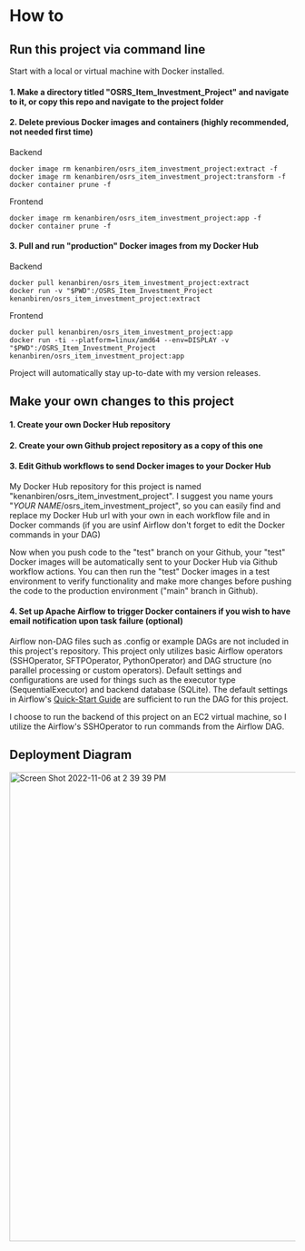 # How to

## Run this project via command line 
Start with a local or virtual machine with Docker installed.
#### 1. Make a directory titled "OSRS_Item_Investment_Project" and navigate to it, or copy this repo and navigate to the project folder
#### 2. Delete previous Docker images and containers (highly recommended, not needed first time)

Backend
```
docker image rm kenanbiren/osrs_item_investment_project:extract -f
docker image rm kenanbiren/osrs_item_investment_project:transform -f
docker container prune -f   
```
Frontend
```
docker image rm kenanbiren/osrs_item_investment_project:app -f
docker container prune -f
```
#### 3. Pull and run "production" Docker images from my Docker Hub 

Backend
```
docker pull kenanbiren/osrs_item_investment_project:extract
docker run -v "$PWD":/OSRS_Item_Investment_Project kenanbiren/osrs_item_investment_project:extract
```
Frontend
```
docker pull kenanbiren/osrs_item_investment_project:app
docker run -ti --platform=linux/amd64 --env=DISPLAY -v "$PWD":/OSRS_Item_Investment_Project kenanbiren/osrs_item_investment_project:app
```
Project will automatically stay up-to-date with my version releases.

## Make your own changes to this project
#### 1. Create your own Docker Hub repository
#### 2. Create your own Github project repository as a copy of this one
#### 3. Edit Github workflows to send Docker images to your Docker Hub
My Docker Hub repository for this project is named "kenanbiren/osrs_item_investment_project". I suggest you name yours "*YOUR NAME*/osrs_item_investment_project", so you can easily find and replace my Docker Hub url with your own in each workflow file and in Docker commands (if you are usinf Airflow don't forget to edit the Docker commands in your DAG)

Now when you push code to the "test" branch on your Github, your "test" Docker images will be automatically sent to your Docker Hub via Github workflow actions.
You can then run the "test" Docker images in a test environment to verify functionality and make more changes before pushing the code to the production environment ("main" branch in Github).
#### 4. Set up Apache Airflow to trigger Docker containers if you wish to have email notification upon task failure (optional) 
Airflow non-DAG files such as .config or example DAGs are not included in this project's repository. This project only utilizes basic 
Airflow operators (SSHOperator, SFTPOperator, PythonOperator) and DAG structure (no parallel processing or custom operators). Default settings and configurations
are used for things such as the executor type (SequentialExecutor) and backend database (SQLite). The default settings in Airflow's [Quick-Start Guide](https://airflow.apache.org/docs/apache-airflow/stable/start.html) are sufficient to run the DAG for this project.

I choose to run the backend of this project on an EC2 virtual machine, so I utilize the Airflow's SSHOperator to run commands from the Airflow DAG.



## Deployment Diagram

<img width="827" alt="Screen Shot 2022-11-06 at 2 39 39 PM" src="https://user-images.githubusercontent.com/116853630/200199148-0c29bb20-9c89-465a-974c-71656ba4512a.png">


